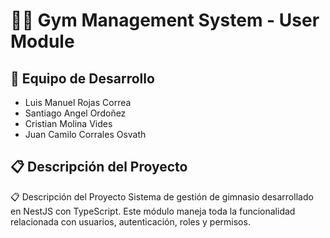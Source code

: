 # 🏋️‍♂️ Gym Management System - User Module

## 👥 Equipo de Desarrollo
* Luis Manuel Rojas Correa
* Santiago Angel Ordoñez
* Cristian Molina Vides
* Juan Camilo Corrales Osvath

## 📋 Descripción del Proyecto

📋 Descripción del Proyecto
Sistema de gestión de gimnasio desarrollado en NestJS con TypeScript. Este módulo maneja toda la funcionalidad relacionada con usuarios, autenticación, roles y permisos.
